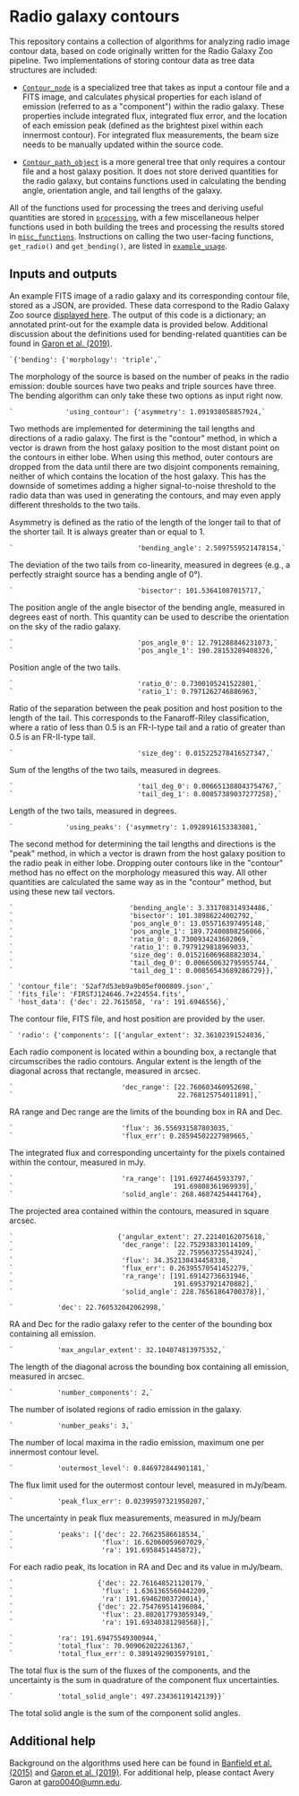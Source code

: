 # Radio galaxy contours

This repository contains a collection of algorithms for analyzing radio image contour data, based on code originally written for the Radio Galaxy Zoo pipeline. Two implementations of storing contour data as tree data structures are included:

- [`Contour_node`](contour_node.py) is a specialized tree that takes as input a contour file and a FITS image, and calculates physical properties for each island of emission (referred to as a "component") within the radio galaxy. These properties include integrated flux, integrated flux error, and the location of each emission peak (defined as the brightest pixel within each innermost contour). For integrated flux measurements, the beam size needs to be manually updated within the source code.

- [`Contour_path_object`](contour_path_object.py) is a more general tree that only requires a contour file and a host galaxy position. It does not store derived quantities for the radio galaxy, but contains functions used in calculating the bending angle, orientation angle, and tail lengths of the galaxy.

All of the functions used for processing the trees and deriving useful quantities are stored in [`processing`](processing.py), with a few miscellaneous helper functions used in both building the trees and processing the results stored in [`misc_functions`](misc_functions.py). Instructions on calling the two user-facing functions, `get_radio()` and `get_bending()`, are listed in [`example_usage`](example_usage.py).

## Inputs and outputs

An example FITS image of a radio galaxy and its corresponding contour file, stored as a JSON, are provided. These data correspond to the Radio Galaxy Zoo source [displayed here](https://radiotalk.galaxyzoo.org/#/subjects/ARG00026qx). The output of this code is a dictionary; an annotated print-out for the example data is provided below. Additional discussion about the definitions used for bending-related quantities can be found in [Garon et al. (2019)](https://iopscience.iop.org/article/10.3847/1538-3881/aaff62).

```
`{'bending': {'morphology': 'triple',`
```

The morphology of the source is based on the number of peaks in the radio emission: double sources have two peaks and triple sources have three. The bending algorithm can only take these two options as input right now.

```
`             'using_contour': {'asymmetry': 1.091938058857924,`
```

Two methods are implemented for determining the tail lengths and directions of a radio galaxy. The first is the "contour" method, in which a vector is drawn from the host galaxy position to the most distant point on the contours in either lobe. When using this method, outer contours are dropped from the data until there are two disjoint components remaining, neither of which contains the location of the host galaxy. This has the downside of sometimes adding a higher signal-to-noise threshold to the radio data than was used in generating the contours, and may even apply different thresholds to the two tails.

Asymmetry is defined as the ratio of the length of the longer tail to that of the shorter tail. It is always greater than or equal to 1.

```
`                               'bending_angle': 2.5097559521478154,`
```

The deviation of the two tails from co-linearity, measured in degrees (e.g., a perfectly straight source has a bending angle of 0°).

```
`                               'bisector': 101.53641087015717,`
```

The position angle of the angle bisector of the bending angle, measured in degrees east of north. This quantity can be used to describe the orientation on the sky of the radio galaxy.

```
`                               'pos_angle_0': 12.791288846231073,`
`                               'pos_angle_1': 190.28153289408326,`
```

Position angle of the two tails.

```
`                               'ratio_0': 0.7300105241522801,`
`                               'ratio_1': 0.7971262746886963,`
```

Ratio of the separation between the peak position and host position to the length of the tail. This corresponds to the Fanaroff-Riley classification, where a ratio of less than 0.5 is an FR-I-type tail and a ratio of greater than 0.5 is an FR-II-type tail.

```
`                               'size_deg': 0.015225278416527347,`
```

Sum of the lengths of the two tails, measured in degrees.

```
`                               'tail_deg_0': 0.006651388043754767,`
`                               'tail_deg_1': 0.00857389037277258},`
```

Length of the two tails, measured in degrees.

```
`             'using_peaks': {'asymmetry': 1.0928916153383081,`
```

The second method for determining the tail lengths and directions is the "peak" method, in which a vector is drawn from the host galaxy position to the radio peak in either lobe. Dropping outer contours like in the "contour" method has no effect on the morphology measured this way. All other quantities are calculated the same way as in the "contour" method, but using these new tail vectors.

```
`                             'bending_angle': 3.331708314934486,`
`                             'bisector': 101.38986224002792,`
`                             'pos_angle_0': 13.055716397495148,`
`                             'pos_angle_1': 189.72400808256066,`
`                             'ratio_0': 0.7300934243602069,`
`                             'ratio_1': 0.7979129818969033,`
`                             'size_deg': 0.015216069688823034,`
`                             'tail_deg_0': 0.006650632795955744,`
`                             'tail_deg_1': 0.00856543689286729}},`

` 'contour_file': '52af7d53eb9a9b05ef000809.json',`
` 'fits_file': 'FIRSTJ124646.7+224554.fits',`
` 'host_data': {'dec': 22.7615058, 'ra': 191.6946556},`
```

The contour file, FITS file, and host position are provided by the user.

```
` 'radio': {'components': [{'angular_extent': 32.36102391524036,`
```

Each radio component is located within a bounding box, a rectangle that circumscribes the radio contours. Angular extent is the length of the diagonal across that rectangle, measured in arcsec.

```
`                           'dec_range': [22.760603460952698,`
`                                         22.768125754011891],`
```

RA range and Dec range are the limits of the bounding box in RA and Dec.

```
`                           'flux': 36.556931587803035,`
`                           'flux_err': 0.28594502227989665,`
```

The integrated flux and corresponding uncertainty for the pixels contained within the contour, measured in mJy.

```
`                           'ra_range': [191.69274645933797,`
`                                        191.69808361969939],`
`                           'solid_angle': 268.46874254441764},
```

The projected area contained within the contours, measured in square arcsec.

```
`                          {'angular_extent': 27.22140162075618,`
`                           'dec_range': [22.752938330114109,`
`                                         22.759563725543924],`
`                           'flux': 34.352130434458338,`
`                           'flux_err': 0.26395570541452279,`
`                           'ra_range': [191.69142736631946,`
`                                        191.69537921470882],`
`                           'solid_angle': 228.76561864700378}],`

`           'dec': 22.760532042062998,`
```

RA and Dec for the radio galaxy refer to the center of the bounding box containing all emission.

```
`           'max_angular_extent': 32.104074813975352,`
```

The length of the diagonal across the bounding box containing all emission, measured in arcsec.

```
`           'number_components': 2,`
```

The number of isolated regions of radio emission in the galaxy.

```
`           'number_peaks': 3,`
```

The number of local maxima in the radio emission, maximum one per innermost contour level.

```
`           'outermost_level': 0.846972844901181,`
```

The flux limit used for the outermost contour level, measured in mJy/beam.

```
`           'peak_flux_err': 0.02399597321950207,`
```

The uncertainty in peak flux measurements, measured in mJy/beam

```
`           'peaks': [{'dec': 22.76623586618534,`
`                      'flux': 16.62060059607029,`
`                      'ra': 191.6958451445872},`
```

For each radio peak, its location in RA and Dec and its value in mJy/beam.

```
`                     {'dec': 22.761648521120179,`
`                      'flux': 1.6361365560442209,`
`                      'ra': 191.69462003720014},`
`                     {'dec': 22.754769514196084,`
`                      'flux': 23.802017793059349,`
`                      'ra': 191.69340381298568}],`

`           'ra': 191.69475549300944,`
`           'total_flux': 70.909062022261367,`
`           'total_flux_err': 0.38914929035979101,`
```

The total flux is the sum of the fluxes of the components, and the uncertainty is the sum in quadrature of the component flux uncertainties.

```
`           'total_solid_angle': 497.23436119142139}}`
```

The total solid angle is the sum of the component solid angles.

## Additional help

Background on the algorithms used here can be found in [Banfield et al. (2015)](https://academic.oup.com/mnras/article/453/3/2326/1075547) and [Garon et al. (2019)](https://iopscience.iop.org/article/10.3847/1538-3881/aaff62). For additional help, please contact Avery Garon at [garo0040@umn.edu](mailto:garo0040@umn).
